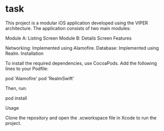 # task

This project is a modular iOS application developed using the VIPER architecture. The application consists of two main modules:

Module A: Listing Screen
Module B: Details Screen
Features

Networking: Implemented using Alamofire.
Database: Implemented using Realm.
Installation

To install the required dependencies, use CocoaPods. Add the following lines to your Podfile:

pod 'Alamofire'
pod 'RealmSwift'

Then, run:

pod install

Usage

Clone the repository and open the .xcworkspace file in Xcode to run the project.
